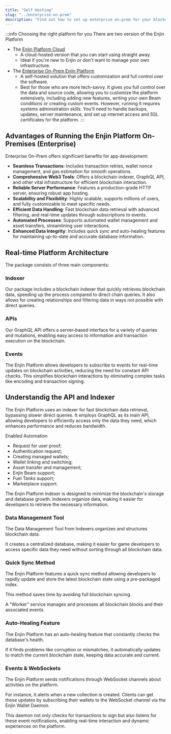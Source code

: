 ```yaml
---
title: "Self Hosting"
slug: "../enterprise-on-prem"
description: "Find out how to set up enterprise on-prem for your blockchain infrastructure, giving you control over your environment and data security."
---
```

:::info Choosing the right platform for you
There are two version of the Enjin Platform
- The [Enjin Platform Cloud](http://platform.enjin.io/) 
  - A cloud-hosted version that you can start using straight away.
  - Ideal if you're new to Enjin or don't want to manage your own infrastructure. 
- The [ Enterprise On-Prem Enjin Platform](https://github.com/enjin/platform) 
  - A self-hosted solution that offers customization and full control over the software.
  - Best for those who are more tech-savvy. It gives you full control over the data and source code, allowing you to customize the platform extensively, including adding new features, writing your own Beam conditions or creating custom events. However, running it requires systems administration skills. You'll need to handle backups, updates, server maintenance, and set up internet access and SSL certificates for the platform.
:::

## Advantages of Running the Enjin Platform On-Premises (Enterprise)

Enterprise On-Prem offers significant benefits for app development:

- **Seamless Transactions**: Includes transaction retries, wallet nonce management, and gas estimation for smooth operations.
- **Comprehensive Web3 Tools**: Offers a blockchain indexer, GraphQL API, and other vital infrastructure for efficient blockchain interaction.
- **Reliable Server Performance**: Features a production-grade HTTP server, ensuring robust app hosting.
- **Scalability and Flexibility**: Highly scalable, supports millions of users, and fully customizable to meet specific needs.
- **Efficient Data Handling**: Fast blockchain data retrieval with advanced filtering, and real-time updates through subscriptions to events.
- **Automated Processes**: Supports automated wallet management and asset transfers, streamlining user interactions.
- **Enhanced Data Integrity**: Includes quick sync and auto-healing features for maintaining up-to-date and accurate database information.

## Real-time Platform Architecture

The package consists of three main components:

### Indexer

Our package includes a blockchain indexer that quickly retrieves blockchain data, speeding up the process compared to direct chain queries. It also allows for creating relationships and filtering data in ways not possible with direct queries.

### APIs

Our GraphQL API offers a server-based interface for a variety of queries and mutations, enabling easy access to information and transaction execution on the blockchain.

### Events

The Enjin Platform allows developers to subscribe to events for real-time updates on blockchain activities, reducing the need for constant API checks. This simplifies blockchain interactions by eliminating complex tasks like encoding and transaction signing.

## Understandig the API and Indexer

The Enjin Platform uses an indexer for fast blockchain data retrieval, bypassing slower direct queries. It employs GraphQL as its main API, allowing developers to efficiently access only the data they need, which enhances performance and reduces bandwidth.

Enabled Automation

- Request for user proof;
- Authentication request;
- Creating managed wallets;
- Wallet linking and switching;
- Asset transfer and management;
- Enjin Beam support;
- Fuel Tanks support;
- Marketplace support.

The Enjin Platform indexer is designed to minimize the blockchain's storage and database growth. Indexers organize data, making it easier for developers to retrieve the necessary information.

### Data Management Tool

The Data Management Tool from Indexers organizes and structures blockchain data. 

It creates a centralized database, making it easier for game developers to access specific data they need without sorting through all blockchain data.

### Quick Sync Method

The Enjin Platform features a quick sync method allowing developers to rapidly update and store the latest blockchain state using a pre-packaged index. 

This method saves time by avoiding full blockchain syncing. 

A "Worker" service manages and processes all blockchain blocks and their associated events.

### Auto-Healing Feature

The Enjin Platform has an auto-healing feature that constantly checks the database's health. 

If it finds problems like corruption or mismatches, it automatically updates to match the current blockchain state, keeping data accurate and current.

### Events & WebSockets

The Enjin Platform sends notifications through WebSocket channels about activities on the platform. 

For instance, it alerts when a new collection is created. Clients can get these updates by subscribing their wallets to the WebSocket channel via the Enjin Wallet Daemon. 

This daemon not only checks for transactions to sign but also listens for these event notifications, enabling real-time interaction and dynamic experiences on the platform.